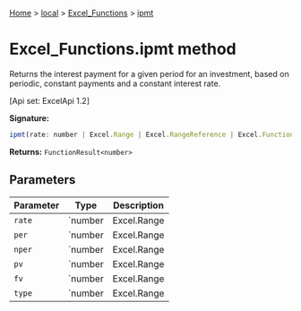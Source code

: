 [Home](./index) &gt; [local](local.md) &gt; [Excel\_Functions](local.excel_functions.md) &gt; [ipmt](local.excel_functions.ipmt.md)

# Excel\_Functions.ipmt method

Returns the interest payment for a given period for an investment, based on periodic, constant payments and a constant interest rate. 

 \[Api set: ExcelApi 1.2\]

**Signature:**
```javascript
ipmt(rate: number | Excel.Range | Excel.RangeReference | Excel.FunctionResult<any>, per: number | Excel.Range | Excel.RangeReference | Excel.FunctionResult<any>, nper: number | Excel.Range | Excel.RangeReference | Excel.FunctionResult<any>, pv: number | Excel.Range | Excel.RangeReference | Excel.FunctionResult<any>, fv?: number | Excel.Range | Excel.RangeReference | Excel.FunctionResult<any>, type?: number | Excel.Range | Excel.RangeReference | Excel.FunctionResult<any>): FunctionResult<number>;
```
**Returns:** `FunctionResult<number>`

## Parameters

|  Parameter | Type | Description |
|  --- | --- | --- |
|  `rate` | `number | Excel.Range | Excel.RangeReference | Excel.FunctionResult<any>` |  |
|  `per` | `number | Excel.Range | Excel.RangeReference | Excel.FunctionResult<any>` |  |
|  `nper` | `number | Excel.Range | Excel.RangeReference | Excel.FunctionResult<any>` |  |
|  `pv` | `number | Excel.Range | Excel.RangeReference | Excel.FunctionResult<any>` |  |
|  `fv` | `number | Excel.Range | Excel.RangeReference | Excel.FunctionResult<any>` |  |
|  `type` | `number | Excel.Range | Excel.RangeReference | Excel.FunctionResult<any>` |  |


